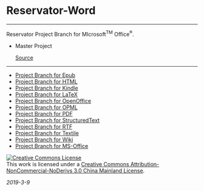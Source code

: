 

# Reservator-Word

------

Reservator Project Branch for MIcrosoft<sup>TM</sup> Office<sup>&reg;</sup>.



- Master Project

  [Source](https://github.com/tanpero/Reservator)

------

- [Project Branch for Epub](https://github.com/tanpero/Reservator-)
- [Project Branch for HTML](https://github.com/tanpero/Reservator-HTML)
- [Project Branch for Kindle](https://github.com/tanpero/Reservator-Kindle)
- [Project Branch for LaTeX](https://github.com/tanpero/Reservator-LaTeX)
- [Project Branch for OpenOffice](https://github.com/tanpero/Reservator-OpenOffice)
- [Project Branch for OPML](https://github.com/tanpero/Reservator-OPML)
- [Project Branch for PDF](https://github.com/tanpero/Reservator-PDF)
- [Project Branch for StructuredText](https://github.com/tanpero/Reservator-reStructuredText)
- [Project Branch for RTF](https://github.com/tanpero/Reservator-RTF)
- [Project Branch for Textile](https://github.com/tanpero/Reservator-Textile)
- [Project Branch for Wiki](https://github.com/tanpero/Reservator-Wiki)
- [Project Branch for MS-Office](https://github.com/tanpero/Reservator-Word)



<a rel="license" href="http://creativecommons.org/licenses/by-nc-nd/3.0/cn/"><img alt="Creative Commons License" style="border-width:0" src="https://i.creativecommons.org/l/by-nc-nd/3.0/cn/88x31.png" /></a><br />This work is licensed under a <a rel="license" href="http://creativecommons.org/licenses/by-nc-nd/3.0/cn/">Creative Commons Attribution-NonCommercial-NoDerivs 3.0 China Mainland License</a>.



*2019-3-9*